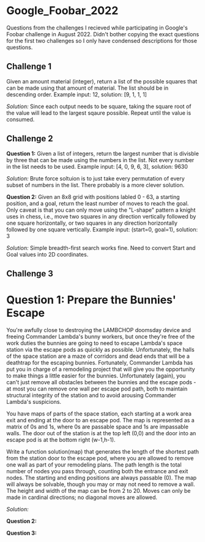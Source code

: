 # Google_Foobar_2022

Questions from the challenges I recieved while participating in Google's Foobar challenge in August 2022.
Didn't bother copying the exact questions for the first two challenges so I only have condensed descriptions 
for those questions. 

## Challenge 1

Given an amount material (integer), return a list of the possible squares that can be made using that amount of material. 
The list should be in descending order. Example input: 12, solution: [9, 1, 1, 1]

*Solution:* Since each output needs to be square, taking the square root of the value will lead to the largest sqaure possible.
Repeat until the value is consumed.

## Challenge 2

**Question 1:**
Given a list of integers, return tbe largest number that is divisble by three that can be made using the numbers in the list.
Not every number in the list needs to be used. Example input: [4, 0, 9, 6, 3], solution: 9630

*Solution:* Brute force soltuion is to just take every permutation of every subset of numbers in the list. There probably is a more
clever solution.

**Question 2:**
Given an 8x8 grid with positions labled 0 - 63, a starting position, and a goal, return the least number of moves to reach the goal. Only caveat is that you can only move using the "L-shape" pattern a knight uses in chess, i.e., move two squares in any direction vertically followed by one square horizontally, or two squares in any direction horizontally followed by one square vertically.
Example input: (start=0, goal=1), solution: 3

*Solution:* Simple breadth-first search works fine. Need to convert Start and Goal values into 2D coordinates.

## Challenge 3

**Question 1:**
Prepare the Bunnies' Escape
===========================
You're awfully close to destroying the LAMBCHOP doomsday device and freeing Commander Lambda's bunny workers, but once they're free of 
the work duties the bunnies are going to need to escape Lambda's space station via the escape pods as quickly as possible. Unfortunately, the halls of the space station are a maze of corridors and dead ends that will be a deathtrap for the escaping bunnies. Fortunately, Commander Lambda has put you in charge of a remodeling project that will give you the opportunity to make things a little easier for the bunnies. Unfortunately (again), you can't just remove all obstacles between the bunnies and the escape pods - at most you can remove one wall per escape pod path, both to maintain structural integrity of the station and to avoid arousing Commander Lambda's suspicions. 

You have maps of parts of the space station, each starting at a work area exit and ending at the door to an escape pod. The map is represented as a matrix of 0s and 1s, where 0s are passable space and 1s are impassable walls. The door out of the station is at the top left (0,0) and the door into an escape pod is at the bottom right (w-1,h-1). 

Write a function solution(map) that generates the length of the shortest path from the station door to the escape pod, where you are allowed to remove one wall as part of your remodeling plans. The path length is the total number of nodes you pass through, counting both the entrance and exit nodes. The starting and ending positions are always passable (0). The map will always be solvable, though you may or may not need to remove a wall. The height and width of the map can be from 2 to 20. Moves can only be made in cardinal directions; no diagonal moves are allowed.

*Solution:*

**Question 2:**

**Question 3:**